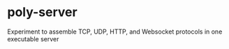 # poly-server
Experiment to assemble TCP, UDP, HTTP, and Websocket protocols in one executable server
